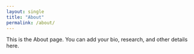 ```yaml
---
layout: single
title: "About"
permalink: /about/
---
```


This is the About page. You can add your bio, research, and other details here.
